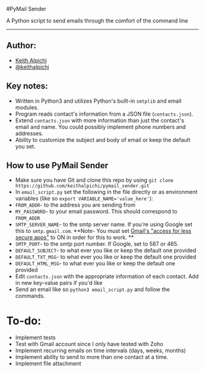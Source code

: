 #PyMail Sender

A Python script to send emails through the comfort of the command line

---

## Author:
- [Keith Alpichi](https://keithalpichi.github.io)
- [@keithalpichi](https://twitter.com/keithalpichi)

## Key notes:
- Written in Python3 and utilizes Python's built-in `smtplib` and email modules.
- Program reads contact's information from a JSON file (`contacts.json`).
- Extend `contacts.json` with more information than just the contact's email and name. You could possibly implement phone numbers and addresses.
- Ability to customize the subject and body of email or keep the default you set.

## How to use PyMail Sender
- Make sure you have Git and clone this repo by using `git clone https://github.com/keithalpichi/pymail_sender.git`
- In `email_script.py` set the following in the file directly or as environment variables (like so `export VARIABLE_NAME='value_here'`):
 - `FROM_ADDR`- to the address you are sending from
 - `MY_PASSWORD`- to your email password. This should correspond to `FROM_ADDR`
 - `SMTP_SERVER_NAME`- to the smtp server name. If you're using Google set this to `smtp.gmail.com`. **Note- You must set [Gmail's "access for less secure apps"](https://support.google.com/accounts/answer/6010255?hl=en) to ON in order for this to work. **
 - `SMTP_PORT`- to the smtp port number. If Google, set to 587 or 465.
 - `DEFAULT_SUBJECT`- to what ever you like or keep the default one provided
 - `DEFAULT_TXT_MSG`- to what ever you like or keep the default one provided
 - `DEFAULT_HTML_MSG`- to what ever you like or keep the default one provided
- Edit `contacts.json` with the appropriate information of each contact. Add in new key-value pairs if you'd like
- Send an email like so `python3 email_script.py` and follow the commands.

# To-do:
- Implement tests
 - Test with Gmail account since I only have tested with Zoho
- Implement recurring emails on time intervals (days, weeks, months)
- Implement ability to send to more than one contact at a time.
- Implement file attachment
